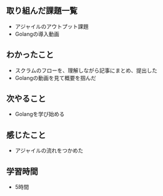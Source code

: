 ## 取り組んだ課題一覧
- アジャイルのアウトプット課題
- Golangの導入動画

## わかったこと
- スクラムのフローを、理解しながら記事にまとめ、提出した
- Golangの動画を見て概要を掴んだ

## 次やること
- Golangを学び始める

## 感じたこと
- アジャイルの流れをつかめた

## 学習時間
- 5時間